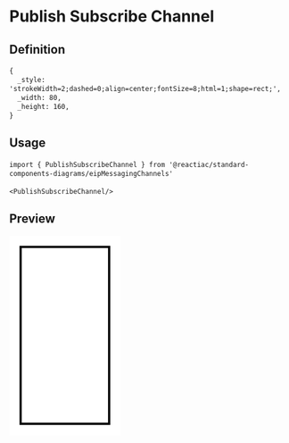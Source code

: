 # Publish Subscribe Channel

## Definition

```
{
  _style: 'strokeWidth=2;dashed=0;align=center;fontSize=8;html=1;shape=rect;',
  _width: 80,
  _height: 160,
}
```

## Usage

```
import { PublishSubscribeChannel } from '@reactiac/standard-components-diagrams/eipMessagingChannels'

<PublishSubscribeChannel/>
```

## Preview

<img src="./publish-subscribe-channel.png" width="200"/>
